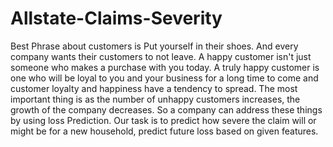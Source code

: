 # Allstate-Claims-Severity

Best Phrase about customers is Put yourself in their shoes. And every company wants their customers to not leave. A happy customer isn't just someone who makes a purchase with you today. A truly happy customer is one who will be loyal to you and your business for a long time to come and customer loyalty and happiness have a tendency to spread. The most important thing is as the number of unhappy customers increases, the growth of the company decreases. So a company can address these things by using loss Prediction. Our task is to predict how severe the claim will or might be for a new household, predict future loss based on given features.
